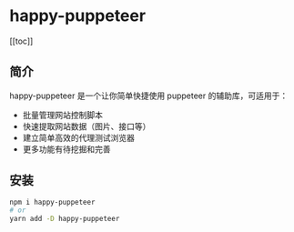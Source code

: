 # happy-puppeteer 

[[toc]]

## 简介

happy-puppeteer 是一个让你简单快捷使用 puppeteer 的辅助库，可适用于：

- 批量管理网站控制脚本
- 快速提取网站数据（图片、接口等）
- 建立简单高效的代理测试浏览器
- 更多功能有待挖掘和完善

## 安装
```bash 
npm i happy-puppeteer
# or
yarn add -D happy-puppeteer
```

